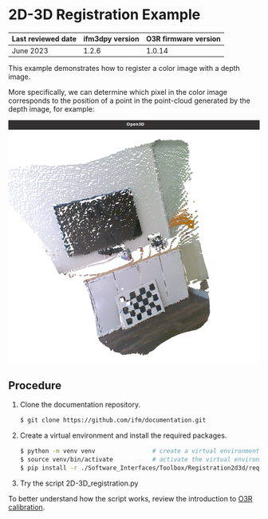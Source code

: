 # 2D-3D Registration Example

| Last reviewed date | ifm3dpy version | O3R firmware version |
| ------------------ | --------------- | -------------------- |
| June 2023          | 1.2.6           | 1.0.14               |

This example demonstrates how to register a color image with a depth image.

More specifically, we can determine which pixel in the color image corresponds to the position of a point in the point-cloud generated by the depth image, for example:

![](img/example.png)

## Procedure

1. Clone the documentation repository.
   ```sh
   $ git clone https://github.com/ifm/documentation.git
   ```
2. Create a virtual environment and install the required packages.
   ```sh
   $ python -m venv venv                # create a virtual environment
   $ source venv/bin/activate           # activate the virtual environment
   $ pip install -r ./Software_Interfaces/Toolbox/Registration2d3d/requirements.txt  # install the required python packages
   ```
4. Try the script 2D-3D_registration.py

To better understand how the script works, review the introduction to [O3R calibration](../IntroToCalibrations/README.md).

<!-- 
TODOOOO: add example output

## Example output

This is will be available soon under the jupyter notebook: 2D-3D_registration.ipynb -->
